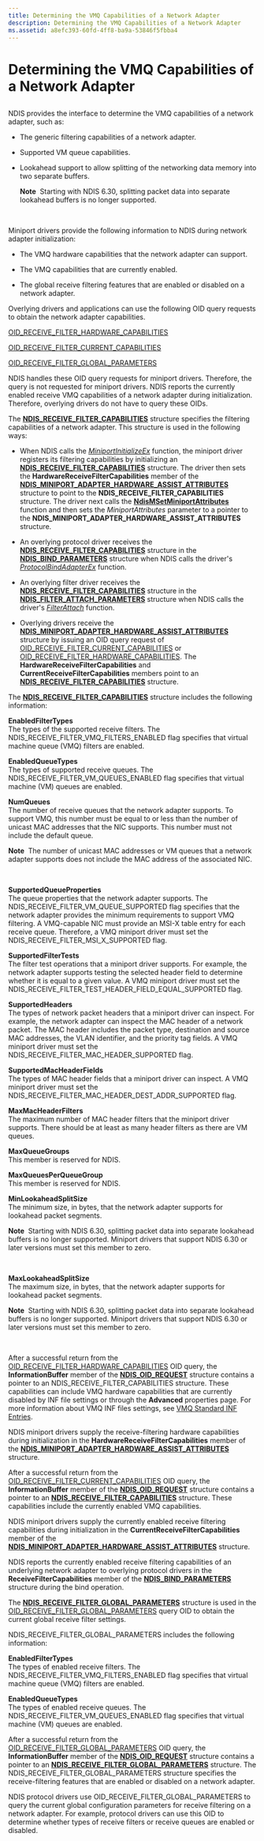 ```yaml
---
title: Determining the VMQ Capabilities of a Network Adapter
description: Determining the VMQ Capabilities of a Network Adapter
ms.assetid: a8efc393-60fd-4ff8-ba9a-53846f5fbba4
---
```


# Determining the VMQ Capabilities of a Network Adapter


## <a href="" id="ddk-virtual-machine-queue-overview-nr"></a>


NDIS provides the interface to determine the VMQ capabilities of a network adapter, such as:

-   The generic filtering capabilities of a network adapter.

-   Supported VM queue capabilities.

-   Lookahead support to allow splitting of the networking data memory into two separate buffers.

    **Note**  Starting with NDIS 6.30, splitting packet data into separate lookahead buffers is no longer supported.

     

Miniport drivers provide the following information to NDIS during network adapter initialization:

-   The VMQ hardware capabilities that the network adapter can support.

-   The VMQ capabilities that are currently enabled.

-   The global receive filtering features that are enabled or disabled on a network adapter.

Overlying drivers and applications can use the following OID query requests to obtain the network adapter capabilities.

[OID\_RECEIVE\_FILTER\_HARDWARE\_CAPABILITIES](https://msdn.microsoft.com/library/windows/hardware/ff569791)

[OID\_RECEIVE\_FILTER\_CURRENT\_CAPABILITIES](https://msdn.microsoft.com/library/windows/hardware/ff569786)

[OID\_RECEIVE\_FILTER\_GLOBAL\_PARAMETERS](https://msdn.microsoft.com/library/windows/hardware/ff569790)

NDIS handles these OID query requests for miniport drivers. Therefore, the query is not requested for miniport drivers. NDIS reports the currently enabled receive VMQ capabilities of a network adapter during initialization. Therefore, overlying drivers do not have to query these OIDs.

The [**NDIS\_RECEIVE\_FILTER\_CAPABILITIES**](https://msdn.microsoft.com/library/windows/hardware/ff566864) structure specifies the filtering capabilities of a network adapter. This structure is used in the following ways:

-   When NDIS calls the [*MiniportInitializeEx*](https://msdn.microsoft.com/library/windows/hardware/ff559389) function, the miniport driver registers its filtering capabilities by initializing an [**NDIS\_RECEIVE\_FILTER\_CAPABILITIES**](https://msdn.microsoft.com/library/windows/hardware/ff566864) structure. The driver then sets the **HardwareReceiveFilterCapabilities** member of the [**NDIS\_MINIPORT\_ADAPTER\_HARDWARE\_ASSIST\_ATTRIBUTES**](https://msdn.microsoft.com/library/windows/hardware/ff565924) structure to point to the **NDIS\_RECEIVE\_FILTER\_CAPABILITIES** structure. The driver next calls the [**NdisMSetMiniportAttributes**](https://msdn.microsoft.com/library/windows/hardware/ff563672) function and then sets the *MiniportAttributes* parameter to a pointer to the **NDIS\_MINIPORT\_ADAPTER\_HARDWARE\_ASSIST\_ATTRIBUTES** structure.

-   An overlying protocol driver receives the [**NDIS\_RECEIVE\_FILTER\_CAPABILITIES**](https://msdn.microsoft.com/library/windows/hardware/ff566864) structure in the [**NDIS\_BIND\_PARAMETERS**](https://msdn.microsoft.com/library/windows/hardware/ff564832) structure when NDIS calls the driver's [*ProtocolBindAdapterEx*](https://msdn.microsoft.com/library/windows/hardware/ff570220) function.

-   An overlying filter driver receives the [**NDIS\_RECEIVE\_FILTER\_CAPABILITIES**](https://msdn.microsoft.com/library/windows/hardware/ff566864) structure in the [**NDIS\_FILTER\_ATTACH\_PARAMETERS**](https://msdn.microsoft.com/library/windows/hardware/ff565481) structure when NDIS calls the driver's [*FilterAttach*](https://msdn.microsoft.com/library/windows/hardware/ff549905) function.

-   Overlying drivers receive the [**NDIS\_MINIPORT\_ADAPTER\_HARDWARE\_ASSIST\_ATTRIBUTES**](https://msdn.microsoft.com/library/windows/hardware/ff565924) structure by issuing an OID query request of [OID\_RECEIVE\_FILTER\_CURRENT\_CAPABILITIES](https://msdn.microsoft.com/library/windows/hardware/ff569786) or [OID\_RECEIVE\_FILTER\_HARDWARE\_CAPABILITIES](https://msdn.microsoft.com/library/windows/hardware/ff569791). The **HardwareReceiveFilterCapabilities** and **CurrentReceiveFilterCapabilities** members point to an [**NDIS\_RECEIVE\_FILTER\_CAPABILITIES**](https://msdn.microsoft.com/library/windows/hardware/ff566864) structure.

The [**NDIS\_RECEIVE\_FILTER\_CAPABILITIES**](https://msdn.microsoft.com/library/windows/hardware/ff566864) structure includes the following information:

<a href="" id="enabledfiltertypes"></a>**EnabledFilterTypes**  
The types of the supported receive filters. The NDIS\_RECEIVE\_FILTER\_VMQ\_FILTERS\_ENABLED flag specifies that virtual machine queue (VMQ) filters are enabled.

<a href="" id="enabledqueuetypes"></a>**EnabledQueueTypes**  
The types of supported receive queues. The NDIS\_RECEIVE\_FILTER\_VM\_QUEUES\_ENABLED flag specifies that virtual machine (VM) queues are enabled.

<a href="" id="numqueues"></a>**NumQueues**  
The number of receive queues that the network adapter supports. To support VMQ, this number must be equal to or less than the number of unicast MAC addresses that the NIC supports. This number must not include the default queue.

**Note**  The number of unicast MAC addresses or VM queues that a network adapter supports does not include the MAC address of the associated NIC.

 

<a href="" id="supportedqueueproperties"></a>**SupportedQueueProperties**  
The queue properties that the network adapter supports. The NDIS\_RECEIVE\_FILTER\_VM\_QUEUE\_SUPPORTED flag specifies that the network adapter provides the minimum requirements to support VMQ filtering. A VMQ-capable NIC must provide an MSI-X table entry for each receive queue. Therefore, a VMQ miniport driver must set the NDIS\_RECEIVE\_FILTER\_MSI\_X\_SUPPORTED flag.

<a href="" id="supportedfiltertests"></a>**SupportedFilterTests**  
The filter test operations that a miniport driver supports. For example, the network adapter supports testing the selected header field to determine whether it is equal to a given value. A VMQ miniport driver must set the NDIS\_RECEIVE\_FILTER\_TEST\_HEADER\_FIELD\_EQUAL\_SUPPORTED flag.

<a href="" id="supportedheaders"></a>**SupportedHeaders**  
The types of network packet headers that a miniport driver can inspect. For example, the network adapter can inspect the MAC header of a network packet. The MAC header includes the packet type, destination and source MAC addresses, the VLAN identifier, and the priority tag fields. A VMQ miniport driver must set the NDIS\_RECEIVE\_FILTER\_MAC\_HEADER\_SUPPORTED flag.

<a href="" id="supportedmacheaderfields"></a>**SupportedMacHeaderFields**  
The types of MAC header fields that a miniport driver can inspect. A VMQ miniport driver must set the NDIS\_RECEIVE\_FILTER\_MAC\_HEADER\_DEST\_ADDR\_SUPPORTED flag.

<a href="" id="maxmacheaderfilters"></a>**MaxMacHeaderFilters**  
The maximum number of MAC header filters that the miniport driver supports. There should be at least as many header filters as there are VM queues.

<a href="" id="maxqueuegroups"></a>**MaxQueueGroups**  
This member is reserved for NDIS.

<a href="" id="maxqueuesperqueuegroup"></a>**MaxQueuesPerQueueGroup**  
This member is reserved for NDIS.

<a href="" id="minlookaheadsplitsize"></a>**MinLookaheadSplitSize**  
The minimum size, in bytes, that the network adapter supports for lookahead packet segments.

**Note**  Starting with NDIS 6.30, splitting packet data into separate lookahead buffers is no longer supported. Miniport drivers that support NDIS 6.30 or later versions must set this member to zero.

 

<a href="" id="maxlookaheadsplitsize"></a>**MaxLookaheadSplitSize**  
The maximum size, in bytes, that the network adapter supports for lookahead packet segments.

**Note**  Starting with NDIS 6.30, splitting packet data into separate lookahead buffers is no longer supported. Miniport drivers that support NDIS 6.30 or later versions must set this member to zero.

 

After a successful return from the [OID\_RECEIVE\_FILTER\_HARDWARE\_CAPABILITIES](https://msdn.microsoft.com/library/windows/hardware/ff569791) OID query, the **InformationBuffer** member of the [**NDIS\_OID\_REQUEST**](https://msdn.microsoft.com/library/windows/hardware/ff566710) structure contains a pointer to an NDIS\_RECEIVE\_FILTER\_CAPABILITIES structure. These capabilities can include VMQ hardware capabilities that are currently disabled by INF file settings or through the **Advanced** properties page. For more information about VMQ INF files settings, see [VMQ Standard INF Entries](https://msdn.microsoft.com/library/windows/hardware/hh205410).

NDIS miniport drivers supply the receive-filtering hardware capabilities during initialization in the **HardwareReceiveFilterCapabilities** member of the [**NDIS\_MINIPORT\_ADAPTER\_HARDWARE\_ASSIST\_ATTRIBUTES**](https://msdn.microsoft.com/library/windows/hardware/ff565924) structure.

After a successful return from the [OID\_RECEIVE\_FILTER\_CURRENT\_CAPABILITIES](https://msdn.microsoft.com/library/windows/hardware/ff569786) OID query, the **InformationBuffer** member of the [**NDIS\_OID\_REQUEST**](https://msdn.microsoft.com/library/windows/hardware/ff566710) structure contains a pointer to an [**NDIS\_RECEIVE\_FILTER\_CAPABILITIES**](https://msdn.microsoft.com/library/windows/hardware/ff566864) structure. These capabilities include the currently enabled VMQ capabilities.

NDIS miniport drivers supply the currently enabled receive filtering capabilities during initialization in the **CurrentReceiveFilterCapabilities** member of the [**NDIS\_MINIPORT\_ADAPTER\_HARDWARE\_ASSIST\_ATTRIBUTES**](https://msdn.microsoft.com/library/windows/hardware/ff565924) structure.

NDIS reports the currently enabled receive filtering capabilities of an underlying network adapter to overlying protocol drivers in the **ReceiveFilterCapabilities** member of the [**NDIS\_BIND\_PARAMETERS**](https://msdn.microsoft.com/library/windows/hardware/ff564832) structure during the bind operation.

The [**NDIS\_RECEIVE\_FILTER\_GLOBAL\_PARAMETERS**](https://msdn.microsoft.com/library/windows/hardware/ff567171) structure is used in the [OID\_RECEIVE\_FILTER\_GLOBAL\_PARAMETERS](https://msdn.microsoft.com/library/windows/hardware/ff569790) query OID to obtain the current global receive filter settings.

NDIS\_RECEIVE\_FILTER\_GLOBAL\_PARAMETERS includes the following information:

<a href="" id="enabledfiltertypes"></a>**EnabledFilterTypes**  
The types of enabled receive filters. The NDIS\_RECEIVE\_FILTER\_VMQ\_FILTERS\_ENABLED flag specifies that virtual machine queue (VMQ) filters are enabled.

<a href="" id="enabledqueuetypes"></a>**EnabledQueueTypes**  
The types of enabled receive queues. The NDIS\_RECEIVE\_FILTER\_VM\_QUEUES\_ENABLED flag specifies that virtual machine (VM) queues are enabled.

After a successful return from the [OID\_RECEIVE\_FILTER\_GLOBAL\_PARAMETERS](https://msdn.microsoft.com/library/windows/hardware/ff569790) OID query, the **InformationBuffer** member of the [**NDIS\_OID\_REQUEST**](https://msdn.microsoft.com/library/windows/hardware/ff566710) structure contains a pointer to an [**NDIS\_RECEIVE\_FILTER\_GLOBAL\_PARAMETERS**](https://msdn.microsoft.com/library/windows/hardware/ff567171) structure. The NDIS\_RECEIVE\_FILTER\_GLOBAL\_PARAMETERS structure specifies the receive-filtering features that are enabled or disabled on a network adapter.

NDIS protocol drivers use OID\_RECEIVE\_FILTER\_GLOBAL\_PARAMETERS to query the current global configuration parameters for receive filtering on a network adapter. For example, protocol drivers can use this OID to determine whether types of receive filters or receive queues are enabled or disabled.

 

 





